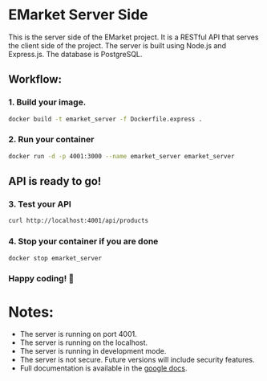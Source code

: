 # EMarket Server Side

This is the server side of the EMarket project. It is a RESTful API that serves the client side of the project. The server is built using Node.js and Express.js. The database is PostgreSQL.

## Workflow:
### 1. Build your image.

```bash
docker build -t emarket_server -f Dockerfile.express .
```

### 2. Run your container

```bash
docker run -d -p 4001:3000 --name emarket_server emarket_server
```

## API is ready to go!

### 3. Test your API

```bash
curl http://localhost:4001/api/products
```

### 4. Stop your container if you are done

```bash
docker stop emarket_server
```

### Happy coding! 🎉

# Notes:
- The server is running on port 4001.
- The server is running on the localhost.
- The server is running in development mode.
- The server is not secure. Future versions will include security features.
- Full documentation is available in the [google docs](https://docs.google.com/document/d/1Gu7faRNwiOf1NaBavhG5rYm5TiCsT2sJ9YG6qZXN8gQ).